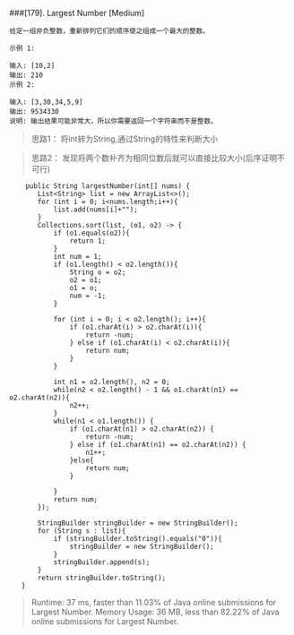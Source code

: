 ###[179]. Largest Number 
[Medium]
```
给定一组非负整数，重新排列它们的顺序使之组成一个最大的整数。

示例 1:

输入: [10,2]
输出: 210
示例 2:

输入: [3,30,34,5,9]
输出: 9534330
说明: 输出结果可能非常大，所以你需要返回一个字符串而不是整数。
```
> 思路1：
> 将int转为String,通过String的特性来判断大小

> 思路2：
> 发现将两个数补齐为相同位数后就可以直接比较大小(后序证明不可行)
```
    public String largestNumber(int[] nums) {
       List<String> list = new ArrayList<>();
       for (int i = 0; i<nums.length;i++){
           list.add(nums[i]+"");
       }
       Collections.sort(list, (o1, o2) -> {
           if (o1.equals(o2)){
               return 1;
           }
           int num = 1;
           if (o1.length() < o2.length()){
               String o = o2;
               o2 = o1;
               o1 = o;
               num = -1;
           }

           for (int i = 0; i < o2.length(); i++){
               if (o1.charAt(i) > o2.charAt(i)){
                   return -num;
               } else if (o1.charAt(i) < o2.charAt(i)){
                   return num;
               }
           }
         
           int n1 = o2.length(), n2 = 0;
           while(n2 < o2.length() - 1 && o1.charAt(n1) == o2.charAt(n2)){
               n2++;
           }
           while(n1 < o1.length()) {
               if (o1.charAt(n1) > o2.charAt(n2)) {
                   return -num;
               } else if (o1.charAt(n1) == o2.charAt(n2)) {
                   n1++;
               }else{
                   return num;
               }

           }
           return num;
       });

       StringBuilder stringBuilder = new StringBuilder();
       for (String s : list){
           if (stringBuilder.toString().equals("0")){
               stringBuilder = new StringBuilder();
           }
           stringBuilder.append(s);
       }
       return stringBuilder.toString();
   }  
```

>Runtime: 37 ms, faster than 11.03% of Java online submissions for Largest Number.
> Memory Usage: 36 MB, less than 82.22% of Java online submissions for Largest Number.
>

